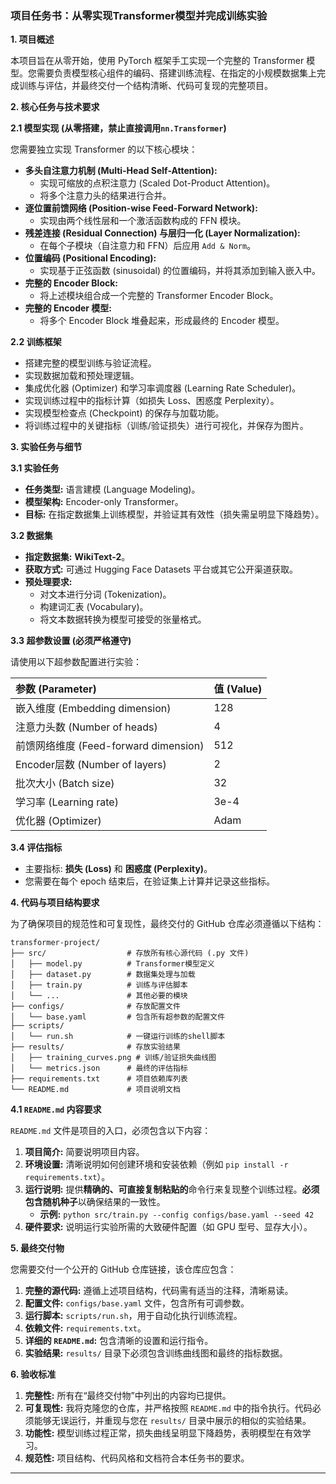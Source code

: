 ### **项目任务书：从零实现Transformer模型并完成训练实验**

**1. 项目概述**

本项目旨在从零开始，使用 PyTorch 框架手工实现一个完整的 Transformer 模型。您需要负责模型核心组件的编码、搭建训练流程、在指定的小规模数据集上完成训练与评估，并最终交付一个结构清晰、代码可复现的完整项目。

**2. 核心任务与技术要求**

**2.1 模型实现 (从零搭建，禁止直接调用`nn.Transformer`)**

您需要独立实现 Transformer 的以下核心模块：

*   **多头自注意力机制 (Multi-Head Self-Attention):**
    *   实现可缩放的点积注意力 (Scaled Dot-Product Attention)。
    *   将多个注意力头的结果进行合并。
*   **逐位置前馈网络 (Position-wise Feed-Forward Network):**
    *   实现由两个线性层和一个激活函数构成的 FFN 模块。
*   **残差连接 (Residual Connection) 与层归一化 (Layer Normalization):**
    *   在每个子模块（自注意力和 FFN）后应用 `Add & Norm`。
*   **位置编码 (Positional Encoding):**
    *   实现基于正弦函数 (sinusoidal) 的位置编码，并将其添加到输入嵌入中。
*   **完整的 Encoder Block:**
    *   将上述模块组合成一个完整的 Transformer Encoder Block。
*   **完整的 Encoder 模型:**
    *   将多个 Encoder Block 堆叠起来，形成最终的 Encoder 模型。

**2.2 训练框架**

*   搭建完整的模型训练与验证流程。
*   实现数据加载和预处理逻辑。
*   集成优化器 (Optimizer) 和学习率调度器 (Learning Rate Scheduler)。
*   实现训练过程中的指标计算（如损失 Loss、困惑度 Perplexity）。
*   实现模型检查点 (Checkpoint) 的保存与加载功能。
*   将训练过程中的关键指标（训练/验证损失）进行可视化，并保存为图片。

**3. 实验任务与细节**

**3.1 实验任务**

*   **任务类型:** 语言建模 (Language Modeling)。
*   **模型架构:** Encoder-only Transformer。
*   **目标:** 在指定数据集上训练模型，并验证其有效性（损失需呈明显下降趋势）。

**3.2 数据集**

*   **指定数据集:** **WikiText-2**。
*   **获取方式:** 可通过 Hugging Face Datasets 平台或其它公开渠道获取。
*   **预处理要求:**
    *   对文本进行分词 (Tokenization)。
    *   构建词汇表 (Vocabulary)。
    *   将文本数据转换为模型可接受的张量格式。

**3.3 超参数设置 (必须严格遵守)**

请使用以下超参数配置进行实验：

| 参数 (Parameter)                      | 值 (Value) |
| :------------------------------------ | :--------- |
| 嵌入维度 (Embedding dimension)        | 128        |
| 注意力头数 (Number of heads)          | 4          |
| 前馈网络维度 (Feed-forward dimension) | 512        |
| Encoder层数 (Number of layers)        | 2          |
| 批次大小 (Batch size)                 | 32         |
| 学习率 (Learning rate)                | 3e-4       |
| 优化器 (Optimizer)                    | Adam       |

**3.4 评估指标**

*   主要指标: **损失 (Loss)** 和 **困惑度 (Perplexity)**。
*   您需要在每个 epoch 结束后，在验证集上计算并记录这些指标。

**4. 代码与项目结构要求**

为了确保项目的规范性和可复现性，最终交付的 GitHub 仓库必须遵循以下结构：

```
transformer-project/
├── src/                  # 存放所有核心源代码 (.py 文件)
│   ├── model.py          # Transformer模型定义
│   ├── dataset.py        # 数据集处理与加载
│   ├── train.py          # 训练与评估脚本
│   └── ...               # 其他必要的模块
├── configs/              # 存放配置文件
│   └── base.yaml         # 包含所有超参数的配置文件
├── scripts/
│   └── run.sh            # 一键运行训练的shell脚本
├── results/              # 存放实验结果
│   ├── training_curves.png # 训练/验证损失曲线图
│   └── metrics.json      # 最终的评估指标
├── requirements.txt      # 项目依赖库列表
└── README.md             # 项目说明文档
```

**4.1 `README.md` 内容要求**

`README.md` 文件是项目的入口，必须包含以下内容：

1.  **项目简介:** 简要说明项目内容。
2.  **环境设置:** 清晰说明如何创建环境和安装依赖（例如 `pip install -r requirements.txt`）。
3.  **运行说明:** 提供**精确的、可直接复制粘贴的**命令行来复现整个训练过程。**必须包含随机种子**以确保结果的一致性。
    *   **示例:** `python src/train.py --config configs/base.yaml --seed 42`
4.  **硬件要求:** 说明运行实验所需的大致硬件配置（如 GPU 型号、显存大小）。

**5. 最终交付物**

您需要交付一个公开的 GitHub 仓库链接，该仓库应包含：

1.  **完整的源代码:** 遵循上述项目结构，代码需有适当的注释，清晰易读。
2.  **配置文件:** `configs/base.yaml` 文件，包含所有可调参数。
3.  **运行脚本:** `scripts/run.sh`，用于自动化执行训练流程。
4.  **依赖文件:** `requirements.txt`。
5.  **详细的 `README.md`:** 包含清晰的设置和运行指令。
6.  **实验结果:** `results/` 目录下必须包含训练曲线图和最终的指标数据。

**6. 验收标准**

1.  **完整性:** 所有在“最终交付物”中列出的内容均已提供。
2.  **可复现性:** 我将克隆您的仓库，并严格按照 `README.md` 中的指令执行。代码必须能够无误运行，并重现与您在 `results/` 目录中展示的相似的实验结果。
3.  **功能性:** 模型训练过程正常，损失曲线呈明显下降趋势，表明模型在有效学习。
4.  **规范性:** 项目结构、代码风格和文档符合本任务书的要求。

---